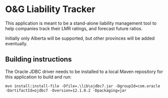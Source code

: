 # O&G Liability Tracker

This application is meant to be a stand-alone liability management tool to help companies track their LMR ratings, and forecast future ratios.

Initially only Alberta will be supported, but other provinces will be added eventually.

## Building instructions

The Oracle JDBC driver needs to be installed to a local Maven repository for this application to build and run:
 
```
mvn install:install-file -Dfile=.\lib\ojdbc7.jar -DgroupId=com.oracle -DartifactId=ojdbc7 -Dversion=12.1.0.2 -Dpackaging=jar
```